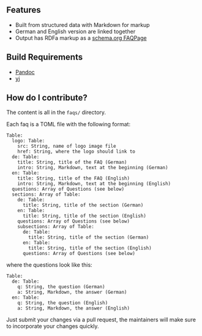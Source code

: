 ## Features

* Built from structured data with Markdown for markup
* German and English version are linked together
* Output has RDFa markup as a [schema.org FAQPage](https://schema.org/FAQPage)

## Build Requirements

* [Pandoc](https://pandoc.org/)
* [yj](https://github.com/sclevine/yj)

## How do I contribute?

The content is all in the `faqs/` directory.

Each faq is a TOML file with the following format:

```
Table:
  logo: Table:
    src: String, name of logo image file
    href: String, where the logo should link to
  de: Table:
    title: String, title of the FAQ (German)
    intro: String, Markdown, text at the beginning (German)
  en: Table:
    title: String, title of the FAQ (English)
    intro: String, Markdown, text at the beginning (English)
  questions: Array of Questions (see below)
  sections: Array of Table:
    de: Table:
      title: String, title of the section (German)
    en: Table:
      title: String, title of the section (English)
    questions: Array of Questions (see below)
    subsections: Array of Table:
      de: Table:
        title: String, title of the section (German)
      en: Table:
        title: String, title of the section (English)
      questions: Array of Questions (see below)
```

where the questions look like this:

```
Table:
  de: Table:
    q: String, the question (German)
    a: String, Markdown, the answer (German)
  en: Table:
    q: String, the question (English)
    a: String, Markdown, the answer (English)
```

Just submit your changes via a pull request, the maintainers will make sure to incorporate your changes quickly.
